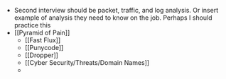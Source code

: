 - Second interview should be packet, traffic, and log analysis. Or insert example of analysis they need to know on the job. Perhaps I should practice this
- [[Pyramid of Pain]]
	- [[Fast Flux]]
	- [[Punycode]]
	- [[Dropper]]
	- [[Cyber Security/Threats/Domain Names]]
	-